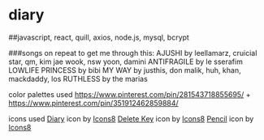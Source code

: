 # diary

##javascript, react, quill, axios, node.js, mysql, bcrypt

###songs on repeat to get me through this:
AJUSHI by leellamarz, cruicial star, qm, kim jae wook, nsw yoon, damini
ANTIFRAGILE by le sserafim
LOWLIFE PRINCESS by bibi
MY WAY by justhis, don malik, huh, khan, mackdaddy, los
RUTHLESS by the marias

color palettes used
https://www.pinterest.com/pin/281543718855695/ +
https://www.pinterest.com/pin/351912462859884/ 

icons used
<a target="_blank" href="https://icons8.com/icon/tHBlsmJhlmYA/diary">Diary</a> icon by <a target="_blank" href="https://icons8.com">Icons8</a>
<a target="_blank" href="https://icons8.com/icon/2QNRrIsXL2Si/delete-key">Delete Key</a> icon by <a target="_blank" href="https://icons8.com">Icons8</a>
<a target="_blank" href="https://icons8.com/icon/hpGBYYSBgFIB/pencil">Pencil</a> icon by <a target="_blank" href="https://icons8.com">Icons8</a>